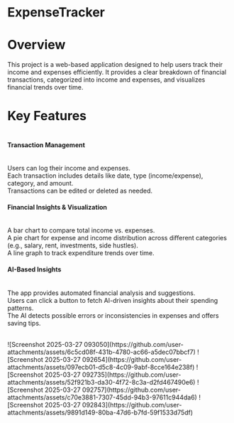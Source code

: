 <h1> ExpenseTracker </h1>
<p> <h1>Overview</h1>
This project is a web-based application designed to help users track their income and expenses efficiently. It provides a clear breakdown of financial transactions, categorized into income and expenses, and visualizes financial trends over time.

<h1>Key Features<h1>
<h4>Transaction Management</h4><br>
Users can log their income and expenses.<br>
Each transaction includes details like date, type (income/expense), category, and amount.<br>
Transactions can be edited or deleted as needed.<br>
<h4>Financial Insights & Visualization</h4><br>
A bar chart to compare total income vs. expenses.<br>
A pie chart for expense and income distribution across different categories (e.g., salary, rent, investments, side hustles).<br>
A line graph to track expenditure trends over time.<br>
<h4>AI-Based Insights</h4><br>
The app provides automated financial analysis and suggestions.<br>
Users can click a button to fetch AI-driven insights about their spending patterns.<br>
The AI detects possible errors or inconsistencies in expenses and offers saving tips.</p><br>
![Screenshot 2025-03-27 093050](https://github.com/user-attachments/assets/6c5cd08f-431b-4780-ac66-a5dec07bbcf7)
![Screenshot 2025-03-27 092654](https://github.com/user-attachments/assets/097ecb01-d5c8-4c09-9abf-8cce164e238f)
![Screenshot 2025-03-27 092735](https://github.com/user-attachments/assets/52f921b3-da30-4f72-8c3a-d2fd467490e6)
![Screenshot 2025-03-27 092757](https://github.com/user-attachments/assets/c70e3881-7307-45dd-94b3-97611c944da6)
![Screenshot 2025-03-27 092843](https://github.com/user-attachments/assets/9891d149-80ba-47d6-b7fd-59f1533d75df)


